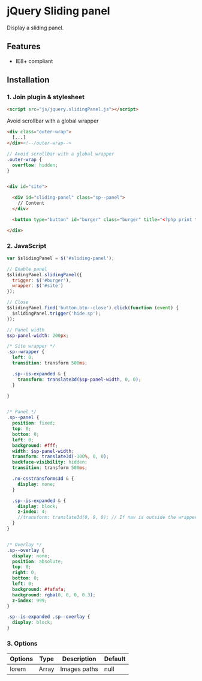 # jQuery Sliding panel

Display a sliding panel.



## Features

* IE8+ compliant



## Installation

### 1. Join plugin & stylesheet

```html
<script src="js/jquery.slidingPanel.js"></script>
```





Avoid scrollbar with a global wrapper

```html
<div class="outer-wrap">
  [...]
</div><!--/outer-wrap-->
```

```scss
// Avoid scrollbar with a global wrapper
.outer-wrap {
  overflow: hidden;
}
```


```html

<div id="site">

  <div id="sliding-panel" class="sp--panel">
    // Content
  </div>

  <button type="button" id="burger" class="burger" title="<?php print t('Open nav'); ?>"><span class="burger__icon"></span> <span class="burger__text">Menu</span></button>

</div>
```





### 2. JavaScript

```js
var $slidingPanel = $('#sliding-panel');

// Enable panel
$slidingPanel.slidingPanel({
  trigger: $('#burger'),
  wrapper: $('#site')
});

// Close
$slidingPanel.find('button.btn--close').click(function (event) {
  $slidingPanel.trigger('hide.sp');
});
```



```scss
// Panel width
$sp-panel-width: 200px;

/* Site wrapper */
.sp--wrapper {
  left: 0;
  transition: transform 500ms;

  .sp--is-expanded & {
    transform: translate3d($sp-panel-width, 0, 0);
  }

}


/* Panel */
.sp--panel {
  position: fixed;
  top: 0;
  bottom: 0;
  left: 0;
  background: #fff;
  width: $sp-panel-width;
  transform: translate3d(-100%, 0, 0);
  backface-visibility: hidden;
  transition: transform 500ms;

  .no-csstransforms3d & {
    display: none;
  }

  .sp--is-expanded & {
    display: block;
    z-index: 4;
    //transform: translate3d(0, 0, 0); // If nav is outside the wrapper
  }
}


/* Overlay */
.sp--overlay {
  display: none;
  position: absolute;
  top: 0;
  right: 0;
  bottom: 0;
  left: 0;
  background: #fafafa;
  background: rgba(0, 0, 0, 0.3);
  z-index: 999;
}

.sp--is-expanded .sp--overlay {
  display: block;
}
```


### 3. Options

Options | Type  | Description                    | Default
--------|-------|--------------------------------|--------
lorem   | Array | Images paths                   | null
